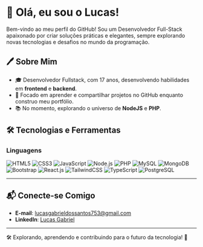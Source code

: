# 👋 Olá, eu sou o Lucas!

Bem-vindo ao meu perfil do GitHub! Sou um Desenvolvedor Full-Stack apaixonado por criar soluções práticas e elegantes, sempre explorando novas tecnologias e desafios no mundo da programação.

## 🖊️ Sobre Mim
- 🎓 Desenvolvedor Fullstack, com 17 anos, desenvolvendo habilidades em **frontend** e **backend**.
- 🚀 Focado em aprender e compartilhar projetos no GitHub enquanto construo meu portfólio.
- 📚 No momento, explorando o universo de **NodeJS** e **PHP**.

## 🛠️ Tecnologias e Ferramentas
### Linguagens
![HTML5](https://img.shields.io/badge/-HTML5-E34F26?logo=html5&logoColor=fff&style=flat)
![CSS3](https://img.shields.io/badge/-CSS3-1572B6?logo=css3&logoColor=fff&style=flat)
![JavaScript](https://img.shields.io/badge/-JavaScript-F7DF1E?logo=javascript&logoColor=222&style=flat)
![Node.js](https://img.shields.io/badge/-Node.js-339933?logo=node.js&logoColor=fff&style=flat)
![PHP](https://img.shields.io/badge/-PHP-777BB4?logo=php&logoColor=fff&style=flat)
![MySQL](https://img.shields.io/badge/-MySQL-4479A1?logo=mysql&logoColor=fff&style=flat)
![MongoDB](https://img.shields.io/badge/-MongoDB-47A248?logo=mongodb&logoColor=fff&style=flat)
![Bootstrap](https://img.shields.io/badge/-Bootstrap-7952B3?logo=bootstrap&logoColor=fff&style=flat)
![React.js](https://img.shields.io/badge/-React.js-61DAFB?logo=react&logoColor=000&style=flat)
![TailwindCSS](https://img.shields.io/badge/-TailwindCSS-06B6D4?logo=tailwindcss&logoColor=fff&style=flat)
![TypeScript](https://img.shields.io/badge/-TypeScript-3178C6?logo=typescript&logoColor=fff&style=flat)
![PostgreSQL](https://img.shields.io/badge/-PostgreSQL-4169E1?logo=postgresql&logoColor=fff&style=flat)

---

## 📬 Conecte-se Comigo
- **E-mail**: [lucasgabrieldossantos753@gmail.com](mailto:lucasgabrieldossantos753@gmail.com)
- **LinkedIn**: [Lucas Gabriel](https://www.linkedin.com/in/lucas-gabriel-5301b2331)

---

🛠️ Explorando, aprendendo e contribuindo para o futuro da tecnologia! 🌟
